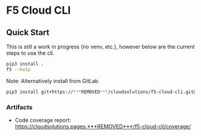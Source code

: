 # F5 Cloud CLI

## Quick Start

This is still a work in progress (no venv, etc.), however below are the current steps to use the cli.

```bash
pip3 install .
f5 --help
```

Note: Alternatively install from GitLab

```bash
pip3 install git+https://***REMOVED***/cloudsolutions/f5-cloud-cli.git@develop
```

### Artifacts

- Code coverage report: https://cloudsolutions.pages.***REMOVED***/f5-cloud-cli/coverage/
